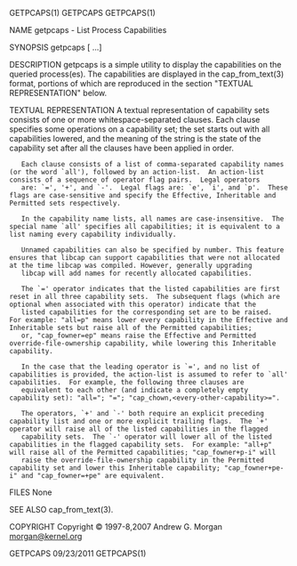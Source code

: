GETPCAPS(1)                                                                                        GETPCAPS                                                                                       GETPCAPS(1)

NAME
       getpcaps - List Process Capabilities

SYNOPSIS
       getpcaps <pid> [<pid> ...]

DESCRIPTION
       getpcaps is a simple utility to display the capabilities on the queried process(es).  The capabilities are displayed in the cap_from_text(3) format, portions of which are reproduced in the section
       "TEXTUAL REPRESENTATION" below.

TEXTUAL REPRESENTATION
       A textual representation of capability sets consists of one or more whitespace-separated clauses.  Each clause specifies some operations on a capability set; the set starts out with all capabilities
       lowered, and the meaning of the string is the state of the capability set after all the clauses have been applied in order.

       Each clause consists of a list of comma-separated capability names (or the word `all'), followed by an action-list.  An action-list consists of a sequence of operator flag pairs.  Legal operators
       are: `=', '+', and `-'.  Legal flags are: `e', `i', and `p'.  These flags are case-sensitive and specify the Effective, Inheritable and Permitted sets respectively.

       In the capability name lists, all names are case-insensitive.  The special name `all' specifies all capabilities; it is equivalent to a list naming every capability individually.

       Unnamed capabilities can also be specified by number. This feature ensures that libcap can support capabilities that were not allocated at the time libcap was compiled. However, generally upgrading
       libcap will add names for recently allocated capabilities.

       The `=' operator indicates that the listed capabilities are first reset in all three capability sets.  The subsequent flags (which are optional when associated with this operator) indicate that the
       listed capabilities for the corresponding set are to be raised.  For example: "all=p" means lower every capability in the Effective and Inheritable sets but raise all of the Permitted capabilities;
       or, "cap_fowner=ep" means raise the Effective and Permitted override-file-ownership capability, while lowering this Inheritable capability.

       In the case that the leading operator is `=', and no list of capabilities is provided, the action-list is assumed to refer to `all' capabilities.  For example, the following three clauses are
       equivalent to each other (and indicate a completely empty capability set): "all="; "="; "cap_chown,<every-other-capability>=".

       The operators, `+' and `-' both require an explicit preceding capability list and one or more explicit trailing flags.  The `+' operator will raise all of the listed capabilities in the flagged
       capability sets.  The `-' operator will lower all of the listed capabilities in the flagged capability sets.  For example: "all+p" will raise all of the Permitted capabilities; "cap_fowner+p-i" will
       raise the override-file-ownership capability in the Permitted capability set and lower this Inheritable capability; "cap_fowner+pe-i" and "cap_fowner=+pe" are equivalent.

FILES
       None

SEE ALSO
       cap_from_text(3).

COPYRIGHT
       Copyright © 1997-8,2007 Andrew G. Morgan  <morgan@kernel.org>

GETPCAPS                                                                                          09/23/2011                                                                                      GETPCAPS(1)

